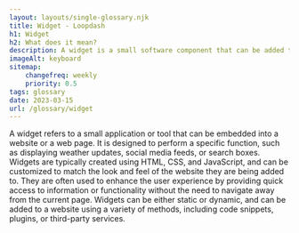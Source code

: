 ```yaml
--- 
layout: layouts/single-glossary.njk
title: Widget - Loopdash
h1: Widget
h2: What does it mean?
description: A widget is a small software component that can be added to a WordPress website's sidebar or footer to provide additional functionality or content.
imageAlt: keyboard
sitemap:
	changefreq: weekly
	priority: 0.5
tags: glossary
date: 2023-03-15
url: /glossary/widget
---
```


A widget refers to a small application or tool that can be embedded into a website or a web page. It is designed to perform a specific function, such as displaying weather updates, social media feeds, or search boxes. Widgets are typically created using HTML, CSS, and JavaScript, and can be customized to match the look and feel of the website they are being added to. They are often used to enhance the user experience by providing quick access to information or functionality without the need to navigate away from the current page. Widgets can be either static or dynamic, and can be added to a website using a variety of methods, including code snippets, plugins, or third-party services.

